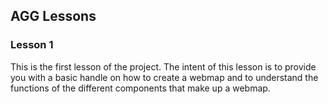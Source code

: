 ## AGG Lessons

### Lesson 1

This is the first lesson of the project. The intent of this lesson is to provide you with a basic handle on how to create a webmap and to understand the functions of the different components that make up a webmap. 

